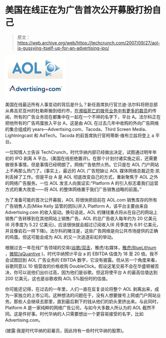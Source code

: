 # 美国在线正在为广告首次公开募股打扮自己

> 原文：<https://web.archive.org/web/https://techcrunch.com/2007/09/27/aol-is-gussying-itself-up-for-an-advertising-ipo/>

![](img/95f2b4ce923ff07d812d28f99a1e3651.png)

美国在线最近所有人事变动的背后是什么？新任首席执行官兰迪·法尔科将把总部从弗吉尼亚州的杜勒斯搬到纽约市，[在濒临死亡的拨号业务中有更多的裁员](https://web.archive.org/web/20230220100711/https://techcrunch.com/2007/08/31/update-on-netscapecom-its-done-possibly-moving-to-wowcom/)的传闻，所有的广告业务现在都集中在一起在一个不祥的名字下，平台 A。法尔科正在把他所有的广告鸡蛋放入平台 A，这是由 AOL 在过去几年中收购的外向广告网络的集合组成的 years—Advertising.com、Tacoda、Third Screen Media、Lightningcast 和 AdTech。Tacoda 的前首席执行官柯蒂斯·维布兰兹将登上 a 平台。

一位知情人士告诉 TechCrunch，时代华纳内部已经做出决定，试图通过明年年初的 IPO 剥离 A 平台。(美国在线拒绝置评)。在那个计划付诸实施之前，还需要做很多事情，但是事情已经明朗了。网络广告依然火热。它只是在 AOL 门户网站上不再那么热门了。(事实上，最近的 AOL 广告短缺让 AOL 媒体网络总裁迈克·凯利丢掉了工作。但是平台 A 是 AOL 彻底改变自己的方式，重新聚焦于 AOL 之外的网络广告服务。一位 AOL 发言人向我证实:“Platform A 的引入标志着我们运营方式的重大改变——将 AOL 的整体网络置于我们广告销售战略的前面。”

为了准备可能的首次公开募股，AOL 将很快把目前在 AOL.com 销售库存的所有广告销售人员(Mike Kelly 监管的团队)并入 Platform A，该平台主要由来自 Advertising.com 的收入驱动。换句话说，AOL 的赚钱重点将从在自己的网站上销售广告转移到在其他网站上销售广告。AOL 的总广告收入每年约为 20 亿美元(6 月季度为 5.22 亿美元)，应该很快就会超过订阅收入(6 月季度为 6.91 亿美元，并且像岩石一样下降)。法尔科的赌注是，这些广告网络是向公共市场提供的正确的鸡蛋。但这可能会成为 AOL 的又一次追逐彩虹的举动。

根据过去一年在线广告领域的交易([谷歌/双击](https://web.archive.org/web/20230220100711/https://techcrunch.com/2007/04/13/google-spends-31-billion-for-doubleclick/)，雅虎/右媒体，[雅虎/BlueLithium](https://web.archive.org/web/20230220100711/https://techcrunch.com/2007/09/04/yahoo-acquires-ad-network-bluelithium/) ，[微软/aQuantive](https://web.archive.org/web/20230220100711/https://techcrunch.com/2007/05/18/microsoft-pays-6-billion-for-aquantive/) )，时代华纳预计平台 a 的 EBITDA 估值为 18 至 20 倍。我不会试图回到 AOL 广告业务的 EBITDA 数字，它没有披露。但从另一个角度来看，谷歌同意以 10 倍营收的价格收购 DoubleClick。假设这笔交易不会在华盛顿被否决，你可以说他们出价过高，因为他们是谷歌。但这将使平台 A 的最高估值达到 200 亿美元，这也是谷歌收购 AOL 5%股份时的估值。

你可能还记得，在过去的一年里，人们一直在反复谈论将整个 AOL 剥离出来，成为一家独立的上市公司。这种想法的问题在于，没有人想要拨号上网或门户网站业务。那些人会继续去那里，直到最后剩下的钱从他们的奶头里挤出来。与此同时，Platform A 是一家纯粹的网络广告公司，与如今大多数人所认为的 AOL 截然不同。这是件好事。时代华纳的人只需要想出一个更容易接受的名字，比如 Advertising.com。

(披露:我是时代华纳的前雇员，因此持有一些时代华纳的股票)。